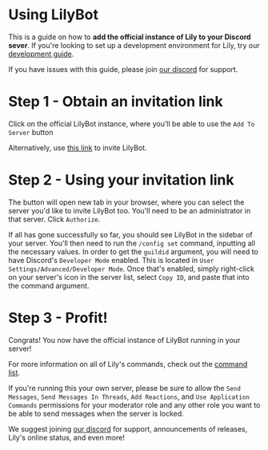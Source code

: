 # Using LilyBot

This is a guide on how to **add the official instance of Lily to your Discord sever**.
If you're looking to set up a development environment for Lily,
try our [development guide](https://github.com/HyacinthBots/LilyBot/blob/main/docs/development-guide.md).

If you have issues with this guide, please join [our discord](https://discord.gg/hy2329fcTZ) for support.

# Step 1 - Obtain an invitation link
Click on the official LilyBot instance, where you'll be able to use the `Add To Server` button

Alternatively, use [this link](https://discord.com/api/oauth2/authorize?client_id=876278900836139008&permissions=1151990787078&scope=bot%20applications.commands) 
to invite LilyBot.

# Step 2 - Using your invitation link
The button will open new tab in your browser, where you can select the server you'd like to invite LilyBot too. You'll need to be an administrator in that server.
Click `Authorize`.

If all has gone successfully so far, you should see LilyBot in the sidebar of your server.
You'll then need to run the `/config set` command, inputting all the necessary values.
In order to get the `guildid` argument, you will need to have Discord's `Developer Mode` enabled.
This is located in `User Settings/Advanced/Developer Mode`.
Once that's enabled, simply right-click on your server's icon in the server list, select `Copy ID`,
and paste that into the command argument.

# Step 3 - Profit!
Congrats! You now have the official instance of LilyBot running in your server!

For more information on all of Lily's commands,
check out the [command list](https://github.com/HyacinthBots/LilyBot/blob/main/docs/commands.md).

If you're running this your own server, please be sure to allow the `Send Messages`, `Send Messages In Threads`,
`Add Reactions`, and `Use Application Commands` permissions for your moderator role and any other role you want to be
able to send messages when the server is locked.

We suggest joining [our discord](https://discord.gg/hy2329fcTZ)
for support, announcements of releases, Lily's online status, and even more!
